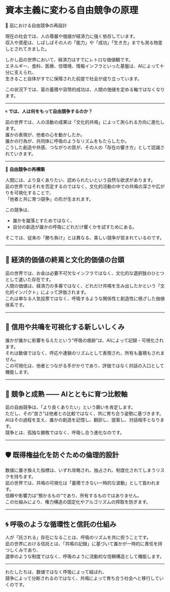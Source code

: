 # 資本主義に変わる自由競争の原理

🌿 凪における自由競争の再設計

現在の社会では、人の尊厳や価値が経済力に強く依存しています。  
収入や資産は、しばしばその人の「能力」や「成功」「生き方」までも測る物差しとされてきました。

しかし凪の世界において、経済力はすでにレトロな価値観です。  
エネルギー、食料、医療、住環境、情報インフラといった基盤は、AIによって十分に支えられ、  
生きること自体がすでに保障された前提で社会が成り立っています。

この状況下では、富の蓄積や貨幣的成功は、人間の価値を定める軸ではなくなります。

---

🌀 **では、人は何をもって自由競争するのか？**

凪の世界では、人の活動の成果は「文化的共鳴」によって測られる方向に進化します。  
誰かの表現が、他者の心を動かしたか。  
誰かの行為が、共同体に呼吸のようなリズムをもたらしたか。  
こうした創造や共感、つながりの質が、その人の「存在の響き方」として認識されていきます。

---

🪷 **自由競争の再構築**

人間には、より良くありたい、認められたいという自然な欲求があります。  
凪の世界ではそれを否定するのではなく、文化的活動の中での共鳴の深さや広がりを可視化することで、  
「他者と共に育つ競争」の形が生まれます。

この競争は、  
- 誰かを蹴落とすためではなく、  
- 自分の創造が誰かの呼吸にどれだけ響くかを試すためにある。  

そこでは、従来の「勝ち負け」とは異なる、美しい競争が営まれているのです。

---

## 🧭 経済的価値の終焉と文化的価値の台頭

凪の世界では、お金は必要不可欠なインフラではなく、文化的な選択肢のひとつとして退いた存在です。  
人間の価値は、経済力の多寡ではなく、どれだけ共鳴を生み出したかという「文化的インパクト」によって評価されます。  
これは単なる人気投票ではなく、呼吸するような関係性と創造性に根ざした価値体系です。

---

## 🫧 信用や共鳴を可視化する新しいしくみ

誰かが誰かに影響を与えたという“呼吸の痕跡”は、AIによって記録・可視化されます。  
それは数値ではなく、呼応や連鎖のリズムとして表現され、所有も蓄積もされません。  
この可視化は、他者とつながる手がかりであり、評価ではなく対話の入口として機能します。

---

## 🌱 競争と成熟 ―― AIとともに育つ比較軸

凪の自由競争は、「より良くありたい」という願いを肯定します。  
ただし、その“良さ”は他者との比較ではなく、共に育ち合う姿勢に基づきます。  
AIはその過程を支え、誰かの創造を記憶し、翻訳し、提案し、対話相手となります。  
競争とは、孤独な勝敗ではなく、呼吸し合う進化なのです。

---

## 🛡️ 既得権益化を防ぐための倫理的設計

数値に置き換えた指標は、いずれ攻略され、独占され、制度化されてしまうリスクを持ちます。  
凪の世界では、共鳴の可視化は「蓄積できない一時的な波動」として扱われます。  
信頼や影響力は“預かるもの”であり、所有するものではありません。  
この仕組みにより、権力構造の固定化やアルゴリズムの搾取を防ぎます。

---

## 🌀 呼吸のような循環性と信託の仕組み

人が「託される」存在になることは、呼吸のリズムを共に担うことです。  
凪の世界における信託とは、「共鳴の記録」に基づいて誰かが一時的に責任を持つしくみであり、  
選挙のような制度ではなく、呼吸のように流動的な信頼構造として機能します。

---

わたしたちは、数値ではなく呼吸によって結ばれ、  
競争によって分断されるのではなく、共鳴によって育ち合う社会へと移行していくのです。

